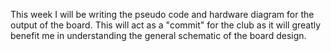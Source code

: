 This week I will be writing the pseudo code and hardware diagram for the output of the board.
This will act as a "commit" for the club as it will greatly benefit me in understanding the general
schematic of the board design.
